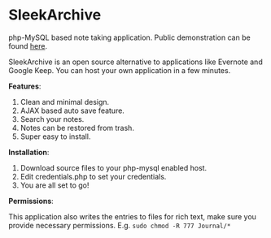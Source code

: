 SleekArchive
============

php-MySQL based note taking application. Public demonstration can be found [here](http://guesswho15.net/SleekArchive/).

SleekArchive is an open source alternative to applications like Evernote and Google Keep. You can host your own application in a few minutes.

**Features**:

1. Clean and minimal design.
2. AJAX based auto save feature.
3. Search your notes.
4. Notes can be restored from trash.
5. Super easy to install.

**Installation**:

1. Download source files to your php-mysql enabled host.
2. Edit credentials.php to set your credentials.
3. You are all set to go!

**Permissions**:

This application also writes the entries to files for rich text, make sure you provide necessary permissions. E.g. `sudo chmod -R 777 Journal/*`

